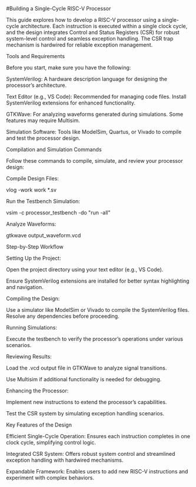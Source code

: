 #Building a Single-Cycle RISC-V Processor

This guide explores how to develop a RISC-V processor using a single-cycle architecture. Each instruction is executed within a single clock cycle, and the design integrates Control and Status Registers (CSR) for robust system-level control and seamless exception handling. The CSR trap mechanism is hardwired for reliable exception management.

Tools and Requirements

Before you start, make sure you have the following:

SystemVerilog:
A hardware description language for designing the processor’s architecture.

Text Editor (e.g., VS Code):
Recommended for managing code files. Install SystemVerilog extensions for enhanced functionality.

GTKWave:
For analyzing waveforms generated during simulations. Some features may require Multisim.

Simulation Software:
Tools like ModelSim, Quartus, or Vivado to compile and test the processor design.

Compilation and Simulation Commands

Follow these commands to compile, simulate, and review your processor design:

Compile Design Files:

vlog -work work *.sv

Run the Testbench Simulation:

vsim -c processor_testbench -do "run -all"

Analyze Waveforms:

gtkwave output_waveform.vcd

Step-by-Step Workflow

Setting Up the Project:

Open the project directory using your text editor (e.g., VS Code).

Ensure SystemVerilog extensions are installed for better syntax highlighting and navigation.

Compiling the Design:

Use a simulator like ModelSim or Vivado to compile the SystemVerilog files. Resolve any dependencies before proceeding.

Running Simulations:

Execute the testbench to verify the processor’s operations under various scenarios.

Reviewing Results:

Load the .vcd output file in GTKWave to analyze signal transitions.

Use Multisim if additional functionality is needed for debugging.

Enhancing the Processor:

Implement new instructions to extend the processor’s capabilities.

Test the CSR system by simulating exception handling scenarios.

Key Features of the Design

Efficient Single-Cycle Operation:
Ensures each instruction completes in one clock cycle, simplifying control logic.

Integrated CSR System:
Offers robust system control and streamlined exception handling with hardwired mechanisms.

Expandable Framework:
Enables users to add new RISC-V instructions and experiment with complex behaviors.

